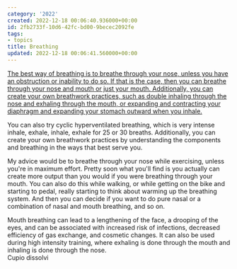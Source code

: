 ```yaml
---
category: '2022'
created: 2022-12-18 00:06:40.936000+00:00
id: 2fb2733f-10d6-42fc-bd00-9becec2092fe
tags:
- topics
title: Breathing
updated: 2022-12-18 00:06:41.560000+00:00
---
```

   
[The best way of breathing is to breathe through your nose, unless you have an obstruction or inability to do so. If that is the case, then you can breathe through your nose and mouth or just your mouth. Additionally, you can create your own breathwork practices, such as double inhaling through the nose and exhaling through the mouth, or expanding and contracting your diaphragm and expanding your stomach outward when you inhale.](https://huberman.rile.yt/?query=best+way+of+breathing)   
   
You can also try cyclic hyperventilated breathing, which is very intense inhale, exhale, inhale, exhale for 25 or 30 breaths. Additionally, you can create your own breathwork practices by understanding the components and breathing in the ways that best serve you.   
   
My advice would be to breathe through your nose while exercising, unless you're in maximum effort. Pretty soon what you'll find is you actually can create more output than you would if you were breathing through your mouth. You can also do this while walking, or while getting on the bike and starting to pedal, really starting to think about warming up the breathing system. And then you can decide if you want to do pure nasal or a combination of nasal and mouth breathing, and so on.   
   
Mouth breathing can lead to a lengthening of the face, a drooping of the eyes, and can be associated with increased risk of infections, decreased efficiency of gas exchange, and cosmetic changes. It can also be used during high intensity training, where exhaling is done through the mouth and inhaling is done through the nose.   
Cupio dissolvi
